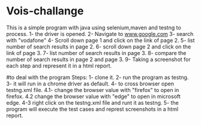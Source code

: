 # Vois-challange
This is a simple program with java using selenium,maven and testng to process.
1- the driver is opened.
2- Navigate to www.google.com
3- search with "vodafone"
4- Scroll down page 1 and click on the link of page 2.
5- list number of search results in page 2.
6- scroll down page 2 and click on the link of page 3.
7- list number of search results in page 3.
8- compare the number of search results in page 2 and page 3.
9- Taking a screenshot for each step and represent it in a html report.

#to deal with the program
Steps:
1- clone it.
2- run the program as testng.
3- it will run in a chrome driver as default.
4- to cross browser open testng.xml file.
4.1- change the browser value with "firefox" to open in firefox.
4.2 change the browser value with "edge" to open in microsoft edge.
4-3 right click on the testng.xml file and runt it as testng.
5- the program will execute the test cases and represt screenshots in a html report.
